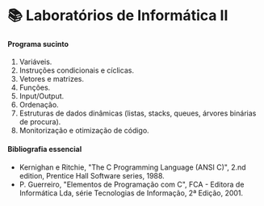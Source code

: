 # 📚 Laboratórios de Informática II

#### Programa sucinto

1. Variáveis.
2. Instruções condicionais e cíclicas.
3. Vetores e matrizes.
4. Funções.
5. Input/Output.
6. Ordenação.
7. Estruturas de dados dinâmicas (listas, stacks, queues, árvores binárias de
procura).
8. Monitorização e otimização de código.

#### Bibliografia essencial

- Kernighan e Ritchie, "The C Programming Language (ANSI C)", 2.nd edition,
Prentice Hall Software series, 1988.
- P. Guerreiro, "Elementos de Programação com C", FCA - Editora de
Informática Lda, série Tecnologias de Informação, 2ª Edição, 2001.
